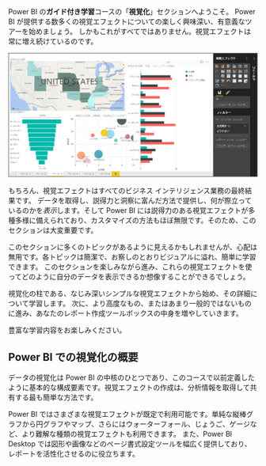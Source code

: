 Power BI の**ガイド付き学習**コースの「**視覚化**」セクションへようこそ。 Power BI が提供する数多くの視覚エフェクトについての楽しく興味深い、有意義なツアーを始めましょう。 しかもこれがすべてではありません。視覚エフェクトは常に増え続けているのです。

![](media/3-1-intro-visualizations/3-1_1.png)

もちろん、視覚エフェクトはすべてのビジネス インテリジェンス業務の最終結果です。 データを取得し、説得力と洞察に富んだ方法で提供し、何が際立っているのかを*表示*します。そして Power BI には説得力のある視覚エフェクトが多種多様に備えられており、カスタマイズの方法もほぼ無限です。そのため、このセクションは大変重要です。

このセクションに多くのトピックがあるように見えるかもしれませんが、心配は無用です。各トピックは簡潔で、お察しのとおりビジュアルに溢れ、簡単に学習できます。 このセクションを楽しみながら進み、これらの視覚エフェクトを使ってどのように自分のデータを表示できるか想像することができるでしょう。

視覚化の柱である、なじみ深いシンプルな視覚エフェクトから始め、その詳細について学習します。 次に、より高度なもの、またはあまり一般的ではないものに進み、あなたのレポート作成ツールボックスの中身を増やしていきます。

豊富な学習内容をお楽しみください。

## <a name="introduction-to-visuals-in-power-bi"></a>Power BI での視覚化の概要
データの視覚化は Power BI の中核のひとつであり、このコースで以前定義したように基本的な構成要素です。視覚エフェクトの作成は、分析情報を取得して共有する最も簡単な方法です。

Power BI ではさまざまな視覚エフェクトが既定で利用可能です。単純な縦棒グラフから円グラフやマップ、さらにはウォーターフォール、じょうご、ゲージなど、より難解な種類の視覚エフェクトも利用できます。 また、Power BI Desktop では図形や画像などのページ書式設定ツールを幅広く提供しており、レポートを活性化させるのに役立ちます。

